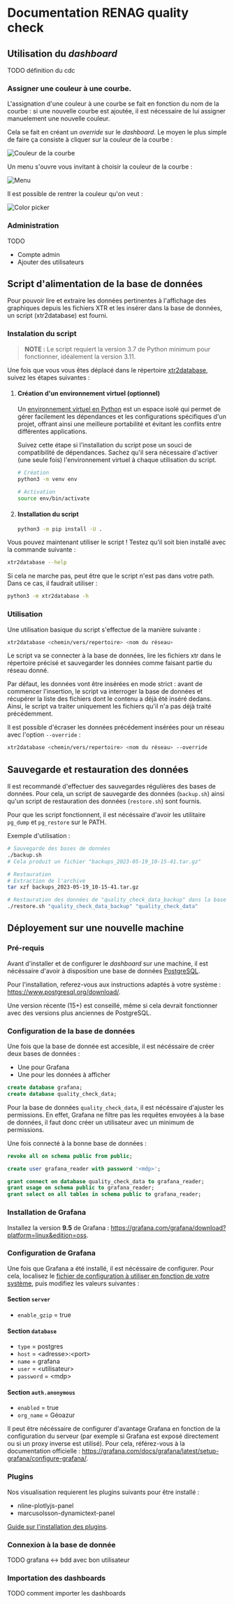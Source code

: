 # Documentation RENAG quality check

## Utilisation du *dashboard*

TODO définition du cdc

### Assigner une couleur à une courbe.

L'assignation d'une couleur à une courbe se fait en fonction du nom de la courbe : si une nouvelle courbe est ajoutée, il est nécessaire de lui assigner manuelement une nouvelle couleur.

Cela se fait en créant un *override* sur le *dashboard*. Le moyen le plus simple de faire ça consiste à cliquer sur la couleur de la courbe :

![Couleur de la courbe](img/couleur_courbe.png)

Un menu s'ouvre vous invitant à choisir la couleur de la courbe :

![Menu](img/click_couleur_courbe.png)

Il est possible de rentrer la couleur qu'on veut :

![Color picker](img/click_couleur_custom.png)

### Administration

TODO

- Compte admin
- Ajouter des utilisateurs

## Script d'alimentation de la base de données

Pour pouvoir lire et extraire les données pertinentes à l'affichage des graphiques depuis les fichiers XTR et les insérer dans la base de données, un script (xtr2database) est fourni.

### Instalation du script

<!-- TODO : tester les compatibilité de version -->
> **NOTE :** Le script requiert la version 3.7 de Python minimum pour fonctionner, idéalement la version 3.11.

Une fois que vous vous êtes déplacé dans le répertoire [xtr2database](../xtr2database/), suivez les étapes suivantes :

1. #### Création d'un environnement virtuel (optionnel)

    Un [environnement virtuel en Python](https://docs.python.org/3/library/venv.html) est un espace isolé qui permet de gérer facilement les dépendances et les configurations spécifiques d'un projet, offrant ainsi une meilleure portabilité et évitant les conflits entre différentes applications.

    Suivez cette étape si l'installation du script pose un souci de compatibilité de dépendances. Sachez qu'il sera nécessaire d'activer (une seule fois) l'environnement virtuel à chaque utilisation du script.

    ```sh
    # Création
    python3 -m venv env

    # Activation
    source env/bin/activate
    ```

2. #### Installation du script

    ```sh
    python3 -m pip install -U .
    ```

Vous pouvez maintenant utiliser le script ! Testez qu'il soit bien installé avec la commande suivante :

```sh
xtr2database --help
```

Si cela ne marche pas, peut être que le script n'est pas dans votre path. Dans ce cas, il faudrait utiliser :

```sh
python3 -m xtr2database -h
```

### Utilisation

Une utilisation basique du script s'effectue de la manière suivante :

```sh
xtr2database <chemin/vers/repertoire> <nom du réseau>
```

Le script va se connecter à la base de données, lire les fichiers xtr dans le répertoire précisé et sauvegarder les données comme faisant partie du réseau donné.

Par défaut, les données vont être insérées en mode strict : avant de commencer l'insertion, le script va interroger la base de données et récupérer la liste des fichiers dont le contenu a déjà été inséré dedans. Ainsi, le script va traiter uniquement les fichiers qu'il n'a pas déjà traité précédemment.

Il est possible d'écraser les données précédement insérées pour un réseau avec l'option `--override` :

```sh
xtr2database <chemin/vers/repertoire> <nom du réseau> --override
```

## Sauvegarde et restauration des données

Il est recommandé d'effectuer des sauvegardes régulières des bases de données. Pour cela, un script de sauvegarde des données (`backup.sh`) ainsi qu'un script de restauration des données (`restore.sh`) sont fournis.

Pour que les script fonctionnent, il est nécéssaire d'avoir les utilitaire `pg_dump` et `pg_restore` sur le PATH.

<!-- TODO : username + password -->

Exemple d'utilisation :

```sh
# Sauvegarde des bases de données
./backup.sh
# Cela produit un fichier "backups_2023-05-19_10-15-41.tar.gz"

# Restauration
# Extraction de l'archive
tar xzf backups_2023-05-19_10-15-41.tar.gz

# Restauration des données de "quality_check_data_backup" dans la base de données "quality_check_data"
./restore.sh "quality_check_data_backup" "quality_check_data"
```

## Déployement sur une nouvelle machine

### Pré-requis

Avant d'installer et de configurer le *dashboard* sur une machine, il est nécéssaire d'avoir à disposition une base de données [PostgreSQL](https://www.postgresql.org/).

Pour l'installation, referez-vous aux instructions adaptés à votre système : https://www.postgresql.org/download/.

Une version récente (15+) est conseillé, même si cela devrait fonctionner avec des versions plus anciennes de PostgreSQL.

### Configuration de la base de données

Une fois que la base de donnée est accesible, il est nécéssaire de créer deux bases de données :

- Une pour Grafana
- Une pour les données à afficher

```sql
create database grafana;
create database quality_check_data;
```

Pour la base de données `quality_check_data`, il est nécéssaire d'ajuster les permissions. En effet, Grafana ne filtre pas les requêtes envoyées à la base de données, il faut donc créer un utilisateur avec un minimum de permissions.

Une fois connecté à la bonne base de données :

```sql
revoke all on schema public from public;

create user grafana_reader with password '<mdp>';

grant connect on database quality_check_data to grafana_reader;
grant usage on schema public to grafana_reader;
grant select on all tables in schema public to grafana_reader;
```

### Installation de Grafana

Installez la version **9.5** de Grafana : https://grafana.com/grafana/download?platform=linux&edition=oss.

### Configuration de Grafana

Une fois que Grafana a été installé, il est nécéssaire de configurer. Pour cela, localisez le [fichier de configuration à utiliser en fonction de votre système](https://grafana.com/docs/grafana/latest/setup-grafana/configure-grafana/#configuration-file-location), puis modifiez les valeurs suivantes :

#### Section `server`

- `enable_gzip` = true

#### Section `database`

- `type` = postgres
- `host` = \<adresse\>:\<port\>
- `name` = grafana
- `user` = \<utilisateur\>
- `password` = \<mdp\>

#### Section `auth.anonymous`

- `enabled` = true
- `org_name` = Géoazur


Il peut être nécéssaire de configurer d'avantage Grafana en fonction de la configuration du serveur (par exemple si Grafana est exposé directement ou si un proxy inverse est utilisé). Pour cela, référez-vous à la documentation officielle : https://grafana.com/docs/grafana/latest/setup-grafana/configure-grafana/.

### Plugins

Nos visualisation requierent les plugins suivants pour être installé :

- nline-plotlyjs-panel
- marcusolsson-dynamictext-panel

[Guide sur l'installation des plugins](https://grafana.com/docs/grafana/latest/administration/plugin-management/#install-a-plugin).

### Connexion à la base de donnée

TODO grafana <-> bdd avec bon utilisateur

### Importation des dashboards

TODO comment importer les dashboards
